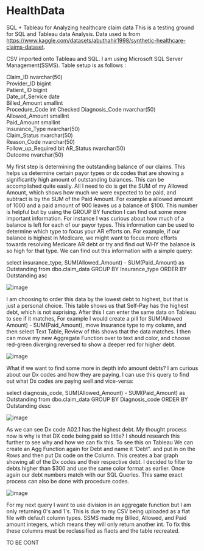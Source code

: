 # HealthData
SQL + Tableau for Analyzing healthcare claim data
This is a testing ground for SQL and Tableau data Analysis. Data used is from https://www.kaggle.com/datasets/abuthahir1998/synthetic-healthcare-claims-dataset. 

CSV imported onto Tableau and SQL. I am using Microsoft SQL Server Management(SSMS). Table setup is as follows :

Claim_ID	nvarchar(50)	
Provider_ID	bigint	
Patient_ID	bigint	
Date_of_Service	date	
Billed_Amount	smallint	
Procedure_Code	int	Checked
Diagnosis_Code	nvarchar(50)	
Allowed_Amount	smallint	
Paid_Amount	smallint	
Insurance_Type	nvarchar(50)	
Claim_Status	nvarchar(50)	
Reason_Code	nvarchar(50)	
Follow_up_Required	bit	
AR_Status	nvarchar(50)	
Outcome	nvarchar(50)	

My first step is determining the outstanding balance of our claims. This helps us determine certain payor types or dx codes that are showing a significantly high amount of outstanding balances. This can be accomplished quite easily. All I need to do is get the SUM of my Allowed Amount, which shows how much we were expected to be paid, and subtract is by the SUM of the Paid Amount. For example a allowed amount of 1000 and a paid amount of 900 leaves us a balance of $100. This number is helpful but by using the GROUP BY function I can find out some more important information. For instance I was curious about how much of a balance is left for each of our payor types. This information can be used to determine which type to focus your AR efforts on. For example, if our balance is highest in Medicare, we might want to focus more efforts towards resolving Medicare AR debt or try and find out WHY the balance is so high for that type. We can find out this information with a simple query:


select insurance_type, SUM(Allowed_Amount) - SUM(Paid_Amount) as Outstanding from dbo.claim_data
GROUP BY Insurance_type
ORDER BY Outstanding asc

![image](https://github.com/user-attachments/assets/3b150c9a-2a39-4446-94c0-4be58331ef50)


I am choosing to order this data by the lowest debt to highest, but that is just a personal choice.  This table shows us that Self-Pay has the highest debt, which is not suprising. After this I can enter the same data on Tableau to see if it matches, For example I would create a pill for SUM(Allowed Amount) - SUM(Paid_Amount), move Insurance type to my column, and then select Text Table, Review of this shows that the data matches. I then can move my new Aggregate Function over to text and color, and choose red-green diverging reversed to show a deeper red for higher debt.


![image](https://github.com/user-attachments/assets/1821a0b6-4c67-4d51-ba6d-c2a87d2a19db)

What if we want to find some more in depth info amount debts? I am curious about our Dx codes and how they are paying. I can use this query to find out what Dx codes are paying well and vice-versa:

select   diagnosis_code, SUM(Allowed_Amount) - SUM(Paid_Amount) as Outstanding from dbo.claim_data
GROUP BY Diagnosis_code
ORDER BY Outstanding desc

![image](https://github.com/user-attachments/assets/bc718961-e222-4287-9e1e-fc2d604a7610)

As we can see Dx code A02.1 has the highest debt. My thought process now is why is that DX code being paid so little? I should research this further to see why and how we can fix this.
To see this on Tableau We can create an Agg Function again for Debt and name it 'Debt". and put in on the Rows and then put Dx code on the Column. This creates a bar graph showing all of the Dx codes and their respective debt. I decided to filter to debts higher than $300 and use the same color format as earlier. Once again our debt numbers match with our SQL Queries. This same exact process can also be done with procedure codes. 

![image](https://github.com/user-attachments/assets/2511d3e1-735d-4201-acd3-faf66d04766c)

For my next query I want to use division in an aggregate function but I am only returning 0's and 1's. This is due to my CSV being uploaded as a flat file with default column types. SSMS made my Billed, Allowed, and Paid amount integers, which means they will only return another int. To fix this these columns must be reclassified as flaots and the table recreated. 

TO BE CONT












